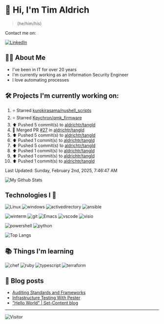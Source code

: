 # 👋 Hi, I'm Tim Aldrich

> (he/him/his)

Contact me on:

<a href="https://www.linkedin.com/in/timothy-r-aldrich/?lipi=urn%3Ali%3Apage%3Ad_flagship3_feed%3BMS0i193dS%2Fi6SvBKYxyEnQ%3D%3D">![LinkedIn](https://img.shields.io/badge/LinkedIn-0077B5?style=for-the-badge&logo=linkedin&logoColor=white)</a>



## 👩‍💻 About Me

- I've been in IT for over 20 years
- I'm currently working as an Information Security Engineer
- I love automating processes

## 🛠️ Projects I'm currently working on:


<!--RECENT_ACTIVITY:start-->
1. ⭐ Starred [kurokirasama/nushell_scripts](https://github.com/kurokirasama/nushell_scripts)<br>
2. ⭐ Starred [Keychron/qmk_firmware](https://github.com/Keychron/qmk_firmware)<br>
3. ⬆️ Pushed 5 commit(s) to [aldrichtr/tangld](https://github.com/aldrichtr/tangld)<br>
4. 🎉 Merged PR [#27](https://github.com/aldrichtr/tangld/pull/27) in [aldrichtr/tangld](https://github.com/aldrichtr/tangld)<br>
5. ⬆️ Pushed 5 commit(s) to [aldrichtr/tangld](https://github.com/aldrichtr/tangld)<br>
6. ⬆️ Pushed 1 commit(s) to [aldrichtr/tangld](https://github.com/aldrichtr/tangld)<br>
7. ⬆️ Pushed 5 commit(s) to [aldrichtr/tangld](https://github.com/aldrichtr/tangld)<br>
8. ⬆️ Pushed 1 commit(s) to [aldrichtr/tangld](https://github.com/aldrichtr/tangld)<br>
9. ⬆️ Pushed 1 commit(s) to [aldrichtr/tangld](https://github.com/aldrichtr/tangld)<br>
10. ⬆️ Pushed 1 commit(s) to [aldrichtr/tangld](https://github.com/aldrichtr/tangld)<br>
<!--RECENT_ACTIVITY:end-->

<!--RECENT_ACTIVITY:last_update-->
Last Updated: Sunday, February 2nd, 2025, 7:46:47 AM
<!--RECENT_ACTIVITY:last_update_end-->


<!--
  Configuration for the Github stats widget:
  https://github.com/anuraghazra/github-readme-stats
-->
![My Github Stats](https://github-readme-stats.vercel.app/api?username=aldrichtr&count_private=true&show=prs_merged,reviews&show_icons=true&theme=onedark)

## Technologies I 💖



<!--
  these urls are helpful in creating these:
  https://simpleicons.org/
  https://github.com/simple-icons/simple-icons/blob/develop/slugs.md
  https://shields.io/category/activity
-->

![Linux](https://img.shields.io/badge/linux-282C34?logo=linux&logoColor=white&style=plastic)
![windows](https://img.shields.io/badge/windows-282C34?logo=windows&style=plastic)
![activedirectory](https://img.shields.io/badge/activedirectory-282C34?logo=microsoft&style=plastic)
![ansible](https://img.shields.io/badge/ansible-282C34?logo=ansible&style=plastic)

![winterm](https://img.shields.io/badge/winterm-282C34?logo=windowsterminal&style=plastic)
![git](https://img.shields.io/badge/git-282C34?logo=git&logoColor=F05032&style=plastic)
![Emacs](https://img.shields.io/badge/gnuemacs-282C34?logo=gnuemacs&logoColor=blueviolet&style=plastic)
![vscode](https://img.shields.io/badge/vscode-282C34?logo=visualstudiocode&style=plastic)
![visio](https://img.shields.io/badge/visio-282C34?logo=microsoftvisio&style=plastic)

![powershell](https://img.shields.io/badge/powershell-282C34?logo=powershell&style=plastic)
![python](https://img.shields.io/badge/python-282C34?logo=python&style=282C34plastic)

![Top Langs](https://github-readme-stats.vercel.app/api/top-langs/?username=aldrichtr&layout=donut-vertical&theme=onedark)

## 📚 Things I'm learning

![chef](https://img.shields.io/badge/chef-282C34?logo=chef&style=plastic)
![ruby](https://img.shields.io/badge/ruby-282C34?logo=ruby&style=plastic)
![typescript](https://img.shields.io/badge/typescript-282C34?logo=typescript&style=plastic)
![terraform](https://img.shields.io/badge/terraform-282C34?logo=terraform&style=plastic)

## 📃 Blog posts

<!-- BLOG-POST-LIST:START -->
- [Auditing Standards and Frameworks](https://aldrichtr.github.io/posts/auditing-standards-and-frameworks/)
- [Infrastructure Testing With Pester](https://aldrichtr.github.io/posts/infrastructure-testing-with-pester/)
- [&quot;Hello World&quot; | Set-Content blog](https://aldrichtr.github.io/posts/my-first-post/)
<!-- BLOG-POST-LIST:END -->

---

![Visitor](https://visitor-badge.laobi.icu/badge?page_id=aldrichtr.aldrichtr)
